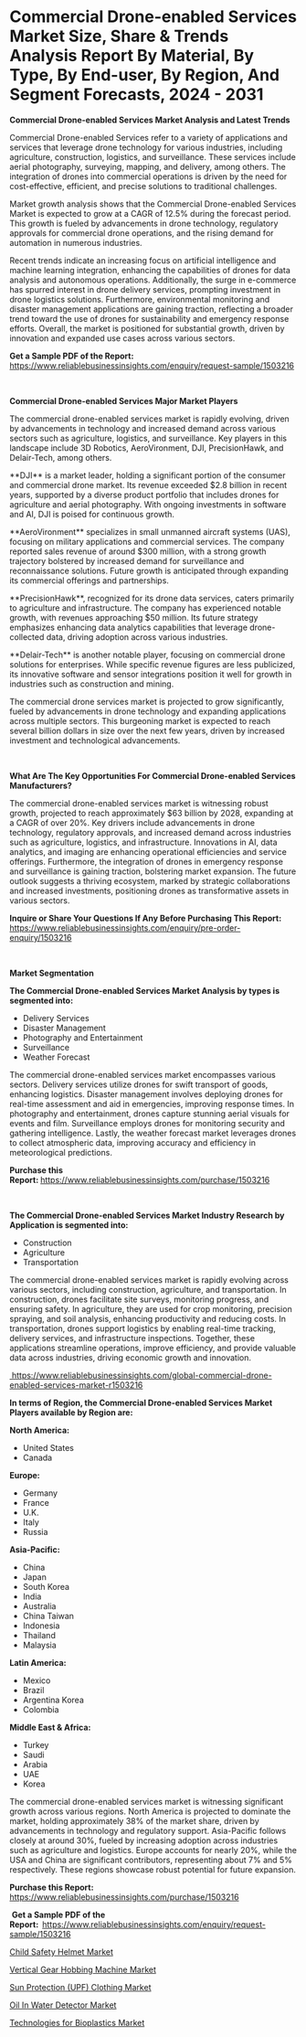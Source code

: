 <p><h1>Commercial Drone-enabled Services Market Size, Share & Trends Analysis Report By Material, By Type, By End-user, By Region, And Segment Forecasts, 2024 - 2031</h1></p><p><strong>Commercial Drone-enabled Services Market Analysis and Latest Trends</strong></p>
<p><p>Commercial Drone-enabled Services refer to a variety of applications and services that leverage drone technology for various industries, including agriculture, construction, logistics, and surveillance. These services include aerial photography, surveying, mapping, and delivery, among others. The integration of drones into commercial operations is driven by the need for cost-effective, efficient, and precise solutions to traditional challenges.</p><p>Market growth analysis shows that the Commercial Drone-enabled Services Market is expected to grow at a CAGR of 12.5% during the forecast period. This growth is fueled by advancements in drone technology, regulatory approvals for commercial drone operations, and the rising demand for automation in numerous industries. </p><p>Recent trends indicate an increasing focus on artificial intelligence and machine learning integration, enhancing the capabilities of drones for data analysis and autonomous operations. Additionally, the surge in e-commerce has spurred interest in drone delivery services, prompting investment in drone logistics solutions. Furthermore, environmental monitoring and disaster management applications are gaining traction, reflecting a broader trend toward the use of drones for sustainability and emergency response efforts. Overall, the market is positioned for substantial growth, driven by innovation and expanded use cases across various sectors.</p></p>
<p><strong>Get a Sample PDF of the Report:&nbsp;</strong> <a href="https://www.reliablebusinessinsights.com/enquiry/request-sample/1503216?utm_campaign=41&utm_medium=2&utm_source=Github&utm_content=ia&utm_term=27092024&utm_id=commercial-drone-enabled-services">https://www.reliablebusinessinsights.com/enquiry/request-sample/1503216</a></p>
<p>&nbsp;</p>
<p><strong>Commercial Drone-enabled Services Major Market Players</strong></p>
<p><p>The commercial drone-enabled services market is rapidly evolving, driven by advancements in technology and increased demand across various sectors such as agriculture, logistics, and surveillance. Key players in this landscape include 3D Robotics, AeroVironment, DJI, PrecisionHawk, and Delair-Tech, among others.</p><p>**DJI** is a market leader, holding a significant portion of the consumer and commercial drone market. Its revenue exceeded $2.8 billion in recent years, supported by a diverse product portfolio that includes drones for agriculture and aerial photography. With ongoing investments in software and AI, DJI is poised for continuous growth.</p><p>**AeroVironment** specializes in small unmanned aircraft systems (UAS), focusing on military applications and commercial services. The company reported sales revenue of around $300 million, with a strong growth trajectory bolstered by increased demand for surveillance and reconnaissance solutions. Future growth is anticipated through expanding its commercial offerings and partnerships.</p><p>**PrecisionHawk**, recognized for its drone data services, caters primarily to agriculture and infrastructure. The company has experienced notable growth, with revenues approaching $50 million. Its future strategy emphasizes enhancing data analytics capabilities that leverage drone-collected data, driving adoption across various industries.</p><p>**Delair-Tech** is another notable player, focusing on commercial drone solutions for enterprises. While specific revenue figures are less publicized, its innovative software and sensor integrations position it well for growth in industries such as construction and mining.</p><p>The commercial drone services market is projected to grow significantly, fueled by advancements in drone technology and expanding applications across multiple sectors. This burgeoning market is expected to reach several billion dollars in size over the next few years, driven by increased investment and technological advancements.</p></p>
<p>&nbsp;</p>
<p><strong>What Are The Key Opportunities For Commercial Drone-enabled Services Manufacturers?</strong></p>
<p><p>The commercial drone-enabled services market is witnessing robust growth, projected to reach approximately $63 billion by 2028, expanding at a CAGR of over 20%. Key drivers include advancements in drone technology, regulatory approvals, and increased demand across industries such as agriculture, logistics, and infrastructure. Innovations in AI, data analytics, and imaging are enhancing operational efficiencies and service offerings. Furthermore, the integration of drones in emergency response and surveillance is gaining traction, bolstering market expansion. The future outlook suggests a thriving ecosystem, marked by strategic collaborations and increased investments, positioning drones as transformative assets in various sectors.</p></p>
<p><strong>Inquire or Share Your Questions If Any Before Purchasing This Report:</strong> <a href="https://www.reliablebusinessinsights.com/enquiry/pre-order-enquiry/1503216?utm_campaign=41&utm_medium=2&utm_source=Github&utm_content=ia&utm_term=27092024&utm_id=commercial-drone-enabled-services">https://www.reliablebusinessinsights.com/enquiry/pre-order-enquiry/1503216</a></p>
<p>&nbsp;</p>
<p><strong>Market Segmentation</strong></p>
<p><strong>The Commercial Drone-enabled Services Market Analysis by types is segmented into:</strong></p>
<p><ul><li>Delivery Services</li><li>Disaster Management</li><li>Photography and Entertainment</li><li>Surveillance</li><li>Weather Forecast</li></ul></p>
<p><p>The commercial drone-enabled services market encompasses various sectors. Delivery services utilize drones for swift transport of goods, enhancing logistics. Disaster management involves deploying drones for real-time assessment and aid in emergencies, improving response times. In photography and entertainment, drones capture stunning aerial visuals for events and film. Surveillance employs drones for monitoring security and gathering intelligence. Lastly, the weather forecast market leverages drones to collect atmospheric data, improving accuracy and efficiency in meteorological predictions.</p></p>
<p><strong>Purchase this Report:&nbsp;</strong><a href="https://www.reliablebusinessinsights.com/purchase/1503216?utm_campaign=41&utm_medium=2&utm_source=Github&utm_content=ia&utm_term=27092024&utm_id=commercial-drone-enabled-services">https://www.reliablebusinessinsights.com/purchase/1503216</a></p>
<p>&nbsp;</p>
<p><strong>The Commercial Drone-enabled Services Market Industry Research by Application is segmented into:</strong></p>
<p><ul><li>Construction</li><li>Agriculture</li><li>Transportation</li></ul></p>
<p><p>The commercial drone-enabled services market is rapidly evolving across various sectors, including construction, agriculture, and transportation. In construction, drones facilitate site surveys, monitoring progress, and ensuring safety. In agriculture, they are used for crop monitoring, precision spraying, and soil analysis, enhancing productivity and reducing costs. In transportation, drones support logistics by enabling real-time tracking, delivery services, and infrastructure inspections. Together, these applications streamline operations, improve efficiency, and provide valuable data across industries, driving economic growth and innovation.</p></p>
<p><a href="https://www.reliablebusinessinsights.com/global-commercial-drone-enabled-services-market-r1503216?utm_campaign=41&utm_medium=2&utm_source=Github&utm_content=ia&utm_term=27092024&utm_id=commercial-drone-enabled-services">&nbsp;https://www.reliablebusinessinsights.com/global-commercial-drone-enabled-services-market-r1503216</a></p>
<p><strong>In terms of Region, the Commercial Drone-enabled Services Market Players available by Region are:</strong></p>
<p>
    <p> <strong> North America: </strong>
        <ul>
            <li>United States</li>
            <li>Canada</li>
        </ul>
        </p> 
    <p> <strong> Europe: </strong>
        <ul>
            <li>Germany</li>
            <li>France</li>
            <li>U.K.</li>
            <li>Italy</li>
            <li>Russia</li>
        </ul>
        </p> 
    <p> <strong> Asia-Pacific: </strong>
        <ul>
            <li>China</li>
            <li>Japan</li>
            <li>South Korea</li>
            <li>India</li>
            <li>Australia</li>
            <li>China Taiwan</li>
            <li>Indonesia</li>
            <li>Thailand</li>
            <li>Malaysia</li>
        </ul>
        </p> 
    <p> <strong> Latin America: </strong>
        <ul>
            <li>Mexico</li>
            <li>Brazil</li>
            <li>Argentina Korea</li>
            <li>Colombia</li>
        </ul>
        </p> 
    <p> <strong> Middle East & Africa: </strong>
        <ul>
            <li>Turkey</li>
            <li>Saudi</li>
            <li>Arabia</li>
            <li>UAE</li>
            <li>Korea</li>
        </ul>
    </p>
    </p>
<p><p>The commercial drone-enabled services market is witnessing significant growth across various regions. North America is projected to dominate the market, holding approximately 38% of the market share, driven by advancements in technology and regulatory support. Asia-Pacific follows closely at around 30%, fueled by increasing adoption across industries such as agriculture and logistics. Europe accounts for nearly 20%, while the USA and China are significant contributors, representing about 7% and 5% respectively. These regions showcase robust potential for future expansion.</p></p>
<p><strong>Purchase this Report: </strong><a href="https://www.reliablebusinessinsights.com/purchase/1503216?utm_campaign=41&utm_medium=2&utm_source=Github&utm_content=ia&utm_term=27092024&utm_id=commercial-drone-enabled-services">https://www.reliablebusinessinsights.com/purchase/1503216</a></p>
<p>&nbsp;<strong>Get a Sample PDF of the Report:&nbsp;&nbsp;</strong><a href="https://www.reliablebusinessinsights.com/enquiry/request-sample/1503216?utm_campaign=41&utm_medium=2&utm_source=Github&utm_content=ia&utm_term=27092024&utm_id=commercial-drone-enabled-services">https://www.reliablebusinessinsights.com/enquiry/request-sample/1503216</a></p>
<p><strong></strong></p>
<p><p><a href="https://issuu.com/reportprime-2/docs/child-safety-helmet-market-size-203_1f9b3b04d1f9e3?utm_campaign=41&utm_medium=2&utm_source=Github&utm_content=ia&utm_term=27092024&utm_id=commercial-drone-enabled-services">Child Safety Helmet Market</a></p><p><a href="https://www.linkedin.com/pulse/driving-market-forces-vertical-gear-hobbing-machine-trends-future-ysjae?trackingId=1IalNmOZR22Tqmsk67W79g%3D%3D&utm_campaign=41&utm_medium=2&utm_source=Github&utm_content=ia&utm_term=27092024&utm_id=commercial-drone-enabled-services">Vertical Gear Hobbing Machine Market</a></p><p><a href="https://issuu.com/reportprime-2/docs/sun-protection-upf-clothing-market-_eb072b45700cc9?utm_campaign=41&utm_medium=2&utm_source=Github&utm_content=ia&utm_term=27092024&utm_id=commercial-drone-enabled-services">Sun Protection (UPF) Clothing Market</a></p><p><a href="https://www.linkedin.com/pulse/oil-water-detector-market-trends-growth-outlook-2024-2031-7y18e?trackingId=r3QSHpxpRZyYopI4gV7Z1g%3D%3D&utm_campaign=41&utm_medium=2&utm_source=Github&utm_content=ia&utm_term=27092024&utm_id=commercial-drone-enabled-services">Oil In Water Detector Market</a></p><p><a href="https://github.com/CarolynWatkins697/Market-Research-Report-List-1/blob/main/technologies-for-bioplastics-market.md?utm_campaign=41&utm_medium=2&utm_source=Github&utm_content=ia&utm_term=27092024&utm_id=commercial-drone-enabled-services">Technologies for Bioplastics Market</a></p></p>